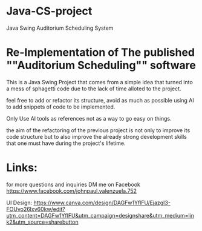 # Java-CS-project
Java Swing Auditorium Scheduling System

# Re-Implementation of The published ""Auditorium Scheduling"" software ##

  This is a Java Swing Project that comes from a simple idea that turned into a mess of
sphagetti code due to the lack of time alloted to the project.

  feel free to add or refactor its structure, avoid as much as possible using AI to add
snippets of code to be implemented. 

  Only Use AI tools as references not as a way to go easy on things.

  the aim of the refactoring of the previous project is not only to improve its code
structure but to also improve the already strong development skills that one must 
have during the project's lifetime. 

# Links:
  
  for more questions and inquiries DM me on Facebook
  https://www.facebook.com/johnpaul.valenzuela.752

  UI Design:
  https://www.canva.com/design/DAGFw1YflFU/EjazgI3-FOUvo26Ixv60kw/edit?utm_content=DAGFw1YflFU&utm_campaign=designshare&utm_medium=link2&utm_source=sharebutton
